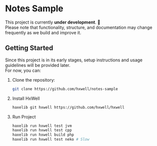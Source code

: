 # Notes Sample

This project is currently **under development**. 🚧  
Please note that functionality, structure, and documentation may change frequently as we build and improve it.

## Getting Started

Since this project is in its early stages, setup instructions and usage guidelines will be provided later.  
For now, you can:

1. Clone the repository:
   ```bash
   git clone https://github.com/hxwell/notes-sample
   ```
2. Install HxWell
   ```bash
   haxelib git hxwell https://github.com/hxwell/hxwell
   ```
3. Run Project
   ```bash
   haxelib run hxwell test jvm
   haxelib run hxwell test cpp
   haxelib run hxwell build php
   haxelib run hxwell test neko # Slow
   ```
